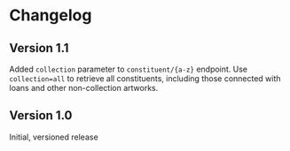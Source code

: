 # Changelog

## Version 1.1

Added `collection` parameter to `constituent/{a-z}` endpoint. Use 
`collection=all` to retrieve all constituents, including those connected with 
loans and other non-collection artworks.

## Version 1.0

Initial, versioned release